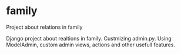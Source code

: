 # family
Project about relations in family

Django project about realtions in family. Custmizing admin.py. Using ModelAdmin, custom admin views, actions
and other usefull features.
